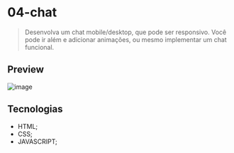 # 04-chat
> Desenvolva um chat mobile/desktop, que pode ser responsivo. Você pode ir além e adicionar animações, ou mesmo implementar um chat funcional.

## Preview
![image](https://github.com/MatheusPrudente/bora-codar/assets/80559882/5d78a714-9bbd-4a2e-a2e3-0f0d07819e35)


## Tecnologias
- HTML;
- CSS;
- JAVASCRIPT;
